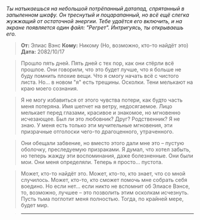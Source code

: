_Ты натыкаешься на небольшой потрёпанный датапад, спрятанный в запыленном шкафу. Он треснутый и поцарапанный, но всё ещё слегка жужжащий от остаточной энергии. Тебе удаётся его включить, и на экране появляется один файл: "Регрет". Интригуясь, ты открываешь его._

> **От:** Элиас Вэнс
> **Кому:** Никому (Но, возможно, кто-то найдёт это)
> **Дата:** 2082/10/17

> Прошло пять дней. Пять дней с тех пор, как они стёрли всё прошлое. Они говорили, что это будет лучше, что я больше не буду помнить плохие вещи. Что я смогу начать всё с чистого листа. Но... в новом "я" есть трещины. Осколки. Тени мелькают на краю моего сознания.

> Я не могу избавиться от этого чувства потери, как будто часть меня потеряна. Имя шепчет на ветру, недосягаемое. Лицо мелькает перед глазами, красивое и знакомое, но мгновенно исчезающее. Был ли это любовник? Друг? Родственник? Я не знаю. У меня есть только эти мучительные мгновения, эти призрачные отголоски чего-то драгоценного, утраченного.

> Они обещали забвение, но вместо этого дали мне это – пустую оболочку, преследуемую призраками. Я думал, что хотел забыть, но теперь жажду эти воспоминания, даже болезненные. Они были мои. Они меня определяли. Теперь я просто... пустота.

> Может, кто-то найдёт это. Может, кто-то, кто знает, что со мной случилось. Может, кто-то, кто сможет помочь мне собрать себя воедино. Но если нет... если никто не вспомнит об Элиасе Вэнсе, то, возможно, лучшее – это позволить этим осколкам исчезнуть. Пусть тьма поглотит меня полностью. Тогда, по крайней мере, будет мир.

> ---

